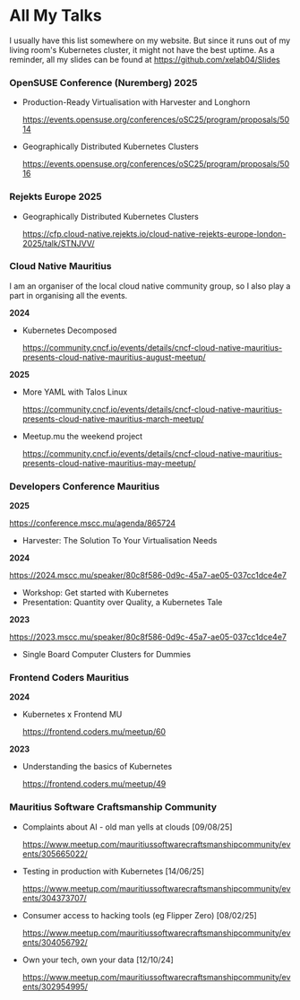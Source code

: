 # All My Talks
I usually have this list somewhere on my website. But since it runs out of my living room's Kubernetes cluster, it might not have the best uptime. As a reminder, all my slides can be found at https://github.com/xelab04/Slides

### OpenSUSE Conference (Nuremberg) 2025
- Production-Ready Virtualisation with Harvester and Longhorn

  https://events.opensuse.org/conferences/oSC25/program/proposals/5014
- Geographically Distributed Kubernetes Clusters

  https://events.opensuse.org/conferences/oSC25/program/proposals/5016

### Rejekts Europe 2025
- Geographically Distributed Kubernetes Clusters

  https://cfp.cloud-native.rejekts.io/cloud-native-rejekts-europe-london-2025/talk/STNJVV/

### Cloud Native Mauritius
I am an organiser of the local cloud native community group, so I also play a part in organising all the events.

**2024**
- Kubernetes Decomposed

  https://community.cncf.io/events/details/cncf-cloud-native-mauritius-presents-cloud-native-mauritius-august-meetup/

**2025**
- More YAML with Talos Linux

  https://community.cncf.io/events/details/cncf-cloud-native-mauritius-presents-cloud-native-mauritius-march-meetup/
- Meetup.mu the weekend project

  https://community.cncf.io/events/details/cncf-cloud-native-mauritius-presents-cloud-native-mauritius-may-meetup/

### Developers Conference Mauritius
**2025**

https://conference.mscc.mu/agenda/865724
- Harvester: The Solution To Your Virtualisation Needs

**2024**

https://2024.mscc.mu/speaker/80c8f586-0d9c-45a7-ae05-037cc1dce4e7
- Workshop: Get started with Kubernetes
- Presentation: Quantity over Quality, a Kubernetes Tale


**2023**

https://2023.mscc.mu/speaker/80c8f586-0d9c-45a7-ae05-037cc1dce4e7
- Single Board Computer Clusters for Dummies


### Frontend Coders Mauritius
**2024**
- Kubernetes x Frontend MU

  https://frontend.coders.mu/meetup/60

**2023**
- Understanding the basics of Kubernetes

  https://frontend.coders.mu/meetup/49

### Mauritius Software Craftsmanship Community
- Complaints about AI - old man yells at clouds [09/08/25]

  https://www.meetup.com/mauritiussoftwarecraftsmanshipcommunity/events/305665022/
- Testing in production with Kubernetes [14/06/25]

  https://www.meetup.com/mauritiussoftwarecraftsmanshipcommunity/events/304373707/
- Consumer access to hacking tools (eg Flipper Zero) [08/02/25]

  https://www.meetup.com/mauritiussoftwarecraftsmanshipcommunity/events/304056792/
- Own your tech, own your data [12/10/24]

  https://www.meetup.com/mauritiussoftwarecraftsmanshipcommunity/events/302954995/

